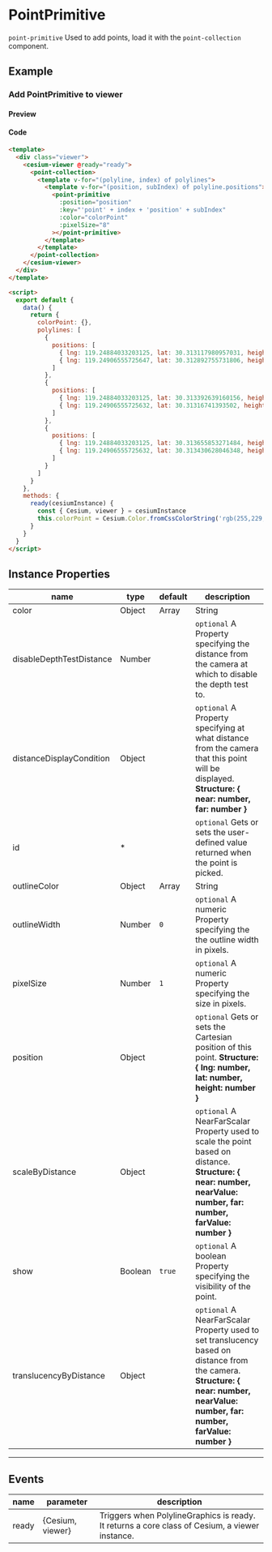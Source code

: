 # PointPrimitive

`point-primitive` Used to add points, load it with the `point-collection` component.

## Example

### Add PointPrimitive to viewer

#### Preview

<doc-preview>
  <template>
    <div class="viewer">
      <cesium-viewer @ready="ready">
        <point-collection>
          <template v-for="(polyline, index) of polylines">
            <template v-for="(position, subIndex) of polyline.positions">
              <point-primitive
                :position="position"
                :key="'point' + index + 'position' + subIndex"
                :color="colorPoint"
                :pixelSize="8"
              ></point-primitive>
            </template>
          </template>
        </point-collection>
      </cesium-viewer>
    </div>
  </template>

  <script>
    export default {
      data() {
        return {
          colorPoint: {},
          polylines: [
            {
              positions: [
                { lng: 119.24884033203125, lat: 30.313117980957031, height: 1183.3186645507812 },
                { lng: 119.24906555725647, lat: 30.312892755731806, height: 1183.3186645507812 }
              ]
            },
            {
              positions: [
                { lng: 119.24884033203125, lat: 30.313392639160156, height: 1183.804443359375 },
                { lng: 119.24906555725632, lat: 30.31316741393502, height: 1183.6849884241819 }
              ]
            },
            {
              positions: [
                { lng: 119.24884033203125, lat: 30.313655853271484, height: 1184.2783203125 },
                { lng: 119.24906555725632, lat: 30.313430628046348, height: 1184.1093236654997 }
              ]
            }
          ]
        }
      },
      methods: {
        ready(cesiumInstance) {
          const { Cesium, viewer } = cesiumInstance
          this.colorPoint = Cesium.Color.fromCssColorString('rgb(255,229,0)')
        }
      }
    }
  </script>
</doc-preview>

#### Code

```html
<template>
  <div class="viewer">
    <cesium-viewer @ready="ready">
      <point-collection>
        <template v-for="(polyline, index) of polylines">
          <template v-for="(position, subIndex) of polyline.positions">
            <point-primitive
              :position="position"
              :key="'point' + index + 'position' + subIndex"
              :color="colorPoint"
              :pixelSize="8"
            ></point-primitive>
          </template>
        </template>
      </point-collection>
    </cesium-viewer>
  </div>
</template>

<script>
  export default {
    data() {
      return {
        colorPoint: {},
        polylines: [
          {
            positions: [
              { lng: 119.24884033203125, lat: 30.313117980957031, height: 1183.3186645507812 },
              { lng: 119.24906555725647, lat: 30.312892755731806, height: 1183.3186645507812 }
            ]
          },
          {
            positions: [
              { lng: 119.24884033203125, lat: 30.313392639160156, height: 1183.804443359375 },
              { lng: 119.24906555725632, lat: 30.31316741393502, height: 1183.6849884241819 }
            ]
          },
          {
            positions: [
              { lng: 119.24884033203125, lat: 30.313655853271484, height: 1184.2783203125 },
              { lng: 119.24906555725632, lat: 30.313430628046348, height: 1184.1093236654997 }
            ]
          }
        ]
      }
    },
    methods: {
      ready(cesiumInstance) {
        const { Cesium, viewer } = cesiumInstance
        this.colorPoint = Cesium.Color.fromCssColorString('rgb(255,229,0)')
      }
    }
  }
</script>
```

## Instance Properties

<!-- prettier-ignore -->
| name | type | default | description |
| ------------------------ | ------- | ------------------ | ------------------------------------------- |
| color | Object|Array|String | `'WHITE'` | `optional` A Property specifying the Color of the point. |
| disableDepthTestDistance | Number |  | `optional` A Property specifying the distance from the camera at which to disable the depth test to. |
| distanceDisplayCondition | Object |  | `optional` A Property specifying at what distance from the camera that this point will be displayed. **Structure: { near: number, far: number }** |
| id | * | | `optional` Gets or sets the user-defined value returned when the point is picked. |
| outlineColor | Object|Array|String | `'BLACK'` | `optional` A Property specifying the Color of the outline. |
| outlineWidth | Number | `0` | `optional` A numeric Property specifying the the outline width in pixels. |
| pixelSize | Number | `1` | `optional` A numeric Property specifying the size in pixels. |
| position | Object | | `optional` Gets or sets the Cartesian position of this point. **Structure: { lng: number, lat: number, height: number }** |
| scaleByDistance | Object | | `optional` A NearFarScalar Property used to scale the point based on distance. **Structure: { near: number, nearValue: number, far: number, farValue: number }** |
| show | Boolean | `true` | `optional` A boolean Property specifying the visibility of the point. |
| translucencyByDistance | Object | | `optional` A NearFarScalar Property used to set translucency based on distance from the camera. **Structure: { near: number, nearValue: number, far: number, farValue: number }** |

---

## Events

| name  | parameter        | description                                                                                    |
| ----- | ---------------- | ---------------------------------------------------------------------------------------------- |
| ready | {Cesium, viewer} | Triggers when PolylineGraphics is ready. It returns a core class of Cesium, a viewer instance. |
